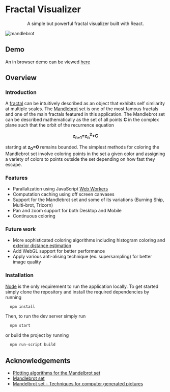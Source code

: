 
# Fractal Visualizer

<p align="center">
A simple but powerful fractal visualizer built with React.
</p>


![mandlebrot](https://user-images.githubusercontent.com/40302054/130337421-941c3da8-d56a-40f0-a6d3-9ac7ed9dea40.png)

## Demo
An in browser demo can be viewed [here](https://herin049.github.io/fractalvisualizer/)

## Overview

### Introduction

A [fractal](https://mathworld.wolfram.com/Fractal.html) can be intuitively described as an object that exhibits self similarity at multiple scales.
The [Mandlebrot](https://mathworld.wolfram.com/MandelbrotSet.html) set is one of the most famous fractals and one of the main fractals featured in this application.
The Mandlebrot set can be described mathematically as the set of all points <strong>C</strong> in the complex plane such that the orbit of the recurrence equation
<p align="center"><strong>z<sub>n+1</sub>=z<sub>n</sub><sup>2</sup>+C</strong></p>
starting at <strong>z<sub>0</sub>=0</strong> remains bounded. The simplest methods for coloring the Mandlebrot set involve coloring points in the set a given color and
assigning a variety of colors to points outside the set depending on how fast they escape.

### Features
  * Parallalization using JavaScript [Web Workers](https://developer.mozilla.org/en-US/docs/Web/API/Web_Workers_API/Using_web_workers)
  * Computation caching using off screen canvases 
  * Support for the Mandlebrot set and some of its variations (Burning Ship, Multi-brot, Tricorn)
  * Pan and zoom support for both Desktop and Mobile
  * Continuous coloring
### Future work
  * More sophisticated coloring algorithms including histogram coloring and [exterior distance estimation](https://en.wikibooks.org/wiki/Fractals/Iterations_in_the_complex_plane/demm)
  * Add WebGL support for better performance
  * Apply various anti-alising technique (ex. supersampling) for better image quality

### Installation
  [Node](https://nodejs.org/en/) is the only requirement to run the application locally. To get started simply clone the repository and install the required dependencies by running 
  ```bash
    npm install
  ```
  Then, to run the dev server simply run
  ```bash
    npm start
  ```
  or build the project by running
  ```bash
    npm run-script build
  ```



## Acknowledgements
* [Plotting algorithms for the Mandelbrot set](https://en.wikipedia.org/wiki/Plotting_algorithms_for_the_Mandelbrot_set)
* [Mandlebrot set](https://en.wikipedia.org/wiki/Mandelbrot_set)
* [Mandelbrot set - Techniques for computer generated pictures](https://www.math.univ-toulouse.fr/~cheritat/wiki-draw/index.php/Mandelbrot_set)
